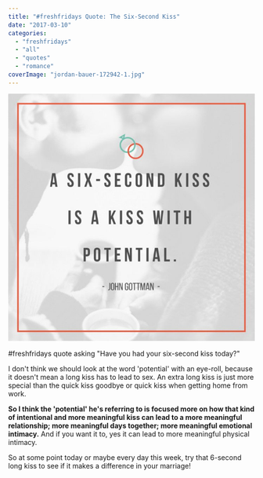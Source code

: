 ```yaml
---
title: "#freshfridays Quote: The Six-Second Kiss"
date: "2017-03-10"
categories: 
  - "freshfridays"
  - "all"
  - "quotes"
  - "romance"
coverImage: "jordan-bauer-172942-1.jpg"
---
```


![six-second kiss, a 6 second kiss, longest kiss, kissing in marriage, john gottman quotes, john gottman quotes on kissing, john gottman advice, john gottman marriage advice, marriage advice, newlywed advice, marriage quotes, love quotes](images/six-second-kiss-quote-1.jpg)

#freshfridays quote asking "Have you had your six-second kiss today?"

I don't think we should look at the word 'potential' with an eye-roll, because it doesn't mean a long kiss has to lead to sex. An extra long kiss is just more special than the quick kiss goodbye or quick kiss when getting home from work.

**So I think the 'potential' he's referring to is focused more on how that kind of intentional and more meaningful kiss can lead to a more meaningful relationship; more meaningful days together; more meaningful emotional intimacy.** And if you want it to, yes it can lead to more meaningful physical intimacy.

So at some point today or maybe every day this week, try that 6-second long kiss to see if it makes a difference in your marriage!
